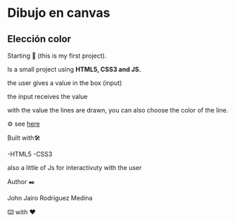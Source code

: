 
# Dibujo en canvas 
## Elección color

Starting 🚀 (this is my first project).

Is a small project using **HTML5, CSS3 and JS.** 

the user gives a value in the box (input) 

the input receives the value

with the value the lines are drawn, you can also choose the color of the line.

⚙️ see [here](https://johnrodriguezm.github.io/dibujo_canvas_platzi/3/Untitled-1.html)

Built with🛠️

-HTML5
-CSS3

also a little of Js for interactivuty with the user

Author ✒️

John Jairo Rodriguez Medina

⌨️ with ❤️ 




